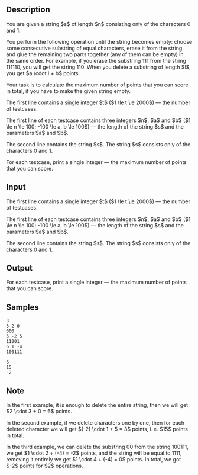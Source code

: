 ## Description

<div><p>You are given a string $s$ of length $n$ consisting only of the characters <span class="tex-font-style-tt">0</span> and <span class="tex-font-style-tt">1</span>.</p><p>You perform the following operation until the string becomes empty: choose some <span class="tex-font-style-bf">consecutive</span> substring of <span class="tex-font-style-bf">equal</span> characters, erase it from the string and glue the remaining two parts together (any of them can be empty) in the same order. For example, if you erase the substring <span class="tex-font-style-tt">111</span> from the string <span class="tex-font-style-tt">1<span class="tex-font-style-bf">111</span>10</span>, you will get the string <span class="tex-font-style-tt">110</span>. When you delete a substring of length $l$, you get $a \cdot l + b$ points.</p><p>Your task is to calculate the maximum number of points that you can score in total, if you have to make the given string empty.</p></div><div class="input-specification"><p>The first line contains a single integer $t$ ($1 \le t \le 2000$)&nbsp;— the number of testcases.</p><p>The first line of each testcase contains three integers $n$, $a$ and $b$ ($1 \le n \le 100; -100 \le a, b \le 100$)&nbsp;— the length of the string $s$ and the parameters $a$ and $b$.</p><p>The second line contains the string $s$. The string $s$ consists only of the characters <span class="tex-font-style-tt">0</span> and <span class="tex-font-style-tt">1</span>.</p></div><div class="output-specification"><p>For each testcase, print a single integer&nbsp;— the maximum number of points that you can score.</p></div>

## Input

<p>The first line contains a single integer $t$ ($1 \le t \le 2000$)&nbsp;— the number of testcases.</p><p>The first line of each testcase contains three integers $n$, $a$ and $b$ ($1 \le n \le 100; -100 \le a, b \le 100$)&nbsp;— the length of the string $s$ and the parameters $a$ and $b$.</p><p>The second line contains the string $s$. The string $s$ consists only of the characters <span class="tex-font-style-tt">0</span> and <span class="tex-font-style-tt">1</span>.</p>

## Output

<p>For each testcase, print a single integer&nbsp;— the maximum number of points that you can score.</p>

## Samples

```input1
3
3 2 0
000
5 -2 5
11001
6 1 -4
100111
```

```output1
6
15
-2
```




## Note

<p>In the first example, it is enough to delete the entire string, then we will get $2 \cdot 3 + 0 = 6$ points.</p><p>In the second example, if we delete characters one by one, then for each deleted character we will get $(-2) \cdot 1 + 5 = 3$ points, i. e. $15$ points in total.</p><p>In the third example, we can delete the substring <span class="tex-font-style-tt">00</span> from the string <span class="tex-font-style-tt">1<span class="tex-font-style-bf">00</span>111</span>, we get $1 \cdot 2 + (-4) = -2$ points, and the string will be equal to <span class="tex-font-style-tt">1111</span>, removing it entirely we get $1 \cdot 4 + (-4) = 0$ points. In total, we got $-2$ points for $2$ operations.</p>
